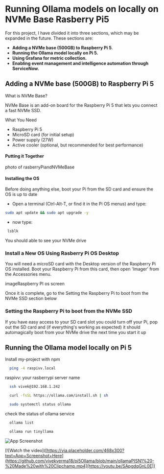 
# Running Ollama models on locally on NVMe Base Rasberry Pi5

For this project, I have divided it into three sections, which may be expanded in the future. These sections are:

- **Adding a NVMe base (500GB) to Raspberry Pi 5**.
- **Running the Ollama model locally on Pi 5.**
- **Using Grafana for metric collection.**
- **Enabling event management and intelligence automation through ServiceNow.**



## Adding a NVMe base (500GB) to Raspberry Pi 5

What is NVMe Base?

NVMe Base is an add-on board for the Raspberry Pi 5 that lets you connect a fast NVMe SSD. 

What You Need

- Raspberry Pi 5
- MicroSD card (for initial setup)
- Power supply (27W)
- Active cooler (optional, but recommended for best performance)

#### Putting it Together

photo of rasberryPiandNVMeBase

#### Installing the OS

Before doing anything else, boot your Pi from the SD card and ensure the OS is up to date

- Open a terminal (Ctrl-Alt-T, or find it in the Pi OS menus) and type:
```bash
sudo apt update && sudo apt upgrade -y
```
- now type:
```bash
 lsblk
```
You should able to see your NVMe drive


### Install a New OS Using Rasberry Pi OS Desktop
You will need a microSD card with the Desktop version of the Raspberry Pi OS installed. Boot your Raspberry Pi from this card, then open 'Imager' from the Accessories menu.

imageRaspberry PI os screen

Once it is complete, go to the Setting the Raspberry Pi to boot from the NVMe SSD section below

### Setting the Raspberry Pi to boot from the NVMe SSD
If you have easy access to your SD card slot you could turn off your Pi, pop out the SD card and (if everything's working as expected) it should automagically boot from your NVMe drive the next time you start it up


## Running the Ollama model locally on Pi 5

Install my-project with npm

```bash
  ping -4 raspivv.local
```
raspivv: your rasberrypi server name



```bash
  ssh vivek@192.168.1.242
```


```bash
  curl -fsSL https://ollama.com/install.sh | sh
```


```bash
  sudo systemctl status ollama
```
   check the status of ollama service 


```bash
  ollama list
```


```bash
  ollama run tinyllama
```
![App Screenshot]([[https://via.placeholder.com/468x300?text=App+Screenshot+Here](https://github.com/vivekverma18/pi5Ollama/blob/main/ollamaPISN1%20-%20Made%20with%20Clipchamp.mp4)](https://youtu.be/SApgdqGnL0E))

[![Watch the video]([https://via.placeholder.com/468x300?text=App+Screenshot+Here](https://github.com/vivekverma18/pi5Ollama/blob/main/ollamaPISN1%20-%20Made%20with%20Clipchamp.mp4](https://youtu.be/SApgdqGnL0E))

